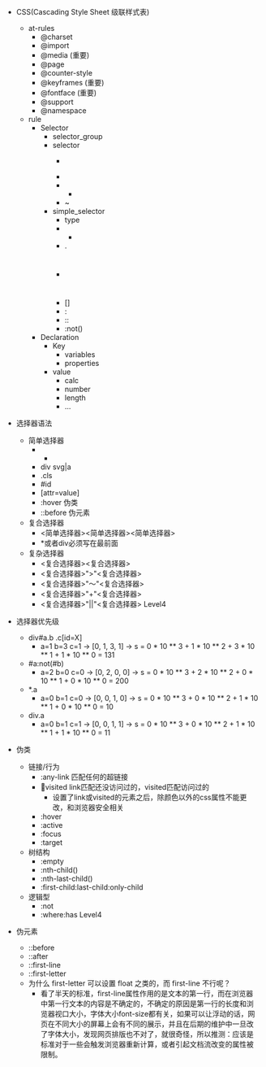 - CSS(Cascading Style Sheet 级联样式表)
  - at-rules
    - @charset
    - @import
    - @media (重要)
    - @page
    - @counter-style
    - @keyframes (重要)
    - @fontface (重要)
    - @support
    - @namespace
  - rule
    - Selector
      - selector_group
      - selector
        - >
        - <sp>
        - +
        - ~
      - simple_selector
        - type
        - *
        - .
        - #
        - []
        - :
        - ::
        - :not()
    - Declaration
      - Key
        - variables
        - properties
      - value
        - calc
        - number
        - length
        - ...



- 选择器语法
  - 简单选择器
    - *
    - div svg|a
    - .cls
    - #id
    - [attr=value]
    - :hover 伪类
    - ::before 伪元素
  - 复合选择器
    - <简单选择器><简单选择器><简单选择器>
    - *或者div必须写在最前面
  - 复杂选择器
    - <复合选择器><sp><复合选择器>  
    - <复合选择器>">"<复合选择器>
    - <复合选择器>"～"<复合选择器>
    - <复合选择器>"+"<复合选择器>
    - <复合选择器>"||"<复合选择器>  Level4


- 选择器优先级
  - div#a.b .c[id=X]
    - a=1 b=3 c=1 -> [0, 1, 3, 1] -> s = 0 * 10 ** 3 + 1 * 10 ** 2 + 3 * 10 ** 1 + 1 * 10 ** 0 = 131
  - #a:not(#b)
    - a=2 b=0 c=0 -> [0, 2, 0, 0] -> s = 0 * 10 ** 3 + 2 * 10 ** 2 + 0 * 10 ** 1 + 0 * 10 ** 0 = 200
  - *.a
    - a=0 b=1 c=0 -> [0, 0, 1, 0] -> s = 0 * 10 ** 3 + 0 * 10 ** 2 + 1 * 10 ** 1 + 0 * 10 ** 0 = 10
  - div.a 
    - a=0 b=1 c=1 -> [0, 0, 1, 1] -> s = 0 * 10 ** 3 + 0 * 10 ** 2 + 1 * 10 ** 1 + 1 * 10 ** 0 = 11


- 伪类
  - 链接/行为
    - :any-link 匹配任何的超链接
    - :link:visited link匹配还没访问过的，visited匹配访问过的
      - 设置了link或visited的元素之后，除颜色以外的css属性不能更改，和浏览器安全相关
    - :hover
    - :active
    - :focus
    - :target
  - 树结构
    - :empty
    - :nth-child()
    - :nth-last-child()
    - :first-child:last-child:only-child
  - 逻辑型
    - :not
    - :where:has  Level4


- 伪元素
  - ::before
  - ::after
  - ::first-line
  - ::first-letter
  - 为什么 first-letter 可以设置 float 之类的，而 first-line 不行呢？
    - 看了半天的标准，first-line属性作用的是文本的第一行，而在浏览器中第一行文本的内容是不确定的，不确定的原因是第一行的长度和浏览器视口大小，字体大小font-size都有关，如果可以让浮动的话，网页在不同大小的屏幕上会有不同的展示，并且在后期的维护中一旦改了字体大小，发现网页排版也不对了，就很奇怪，所以推测：应该是标准对于一些会触发浏览器重新计算，或者引起文档流改变的属性被限制。
    